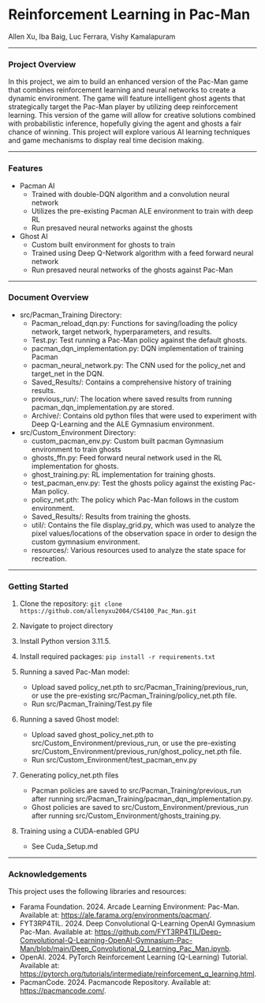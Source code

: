 # Reinforcement Learning in Pac-Man
Allen Xu, Iba Baig, Luc Ferrara, Vishy Kamalapuram

---
### Project Overview
In this project, we aim to build an enhanced version of the Pac-Man game that combines reinforcement learning and neural networks to create a dynamic environment. The game will feature intelligent ghost agents that strategically target the Pac-Man player by utilizing deep reinforcement learning. This version of the game will allow for creative solutions combined with probabilistic inference, hopefully giving the agent and ghosts a fair chance of winning. This project will explore various AI learning techniques and game mechanisms to display real time decision making.

---
### Features
- Pacman AI
   - Trained with double-DQN algorithm and a convolution neural network
   - Utilizes the pre-existing Pacman ALE environment to train with deep RL
   - Run presaved neural networks against the ghosts
- Ghost AI
   - Custom built environment for ghosts to train
   - Trained using Deep Q-Network algorithm with a feed forward neural network
   - Run presaved neural networks of the ghosts against Pac-Man

---
### Document Overview
- src/Pacman_Training Directory:
  - Pacman_reload_dqn.py: Functions for saving/loading the policy network, target network, hyperparameters, and results. 
  - Test.py: Test running a Pac-Man policy against the default ghosts. 
  - pacman_dqn_implementation.py: DQN implementation of training Pacman
  - pacman_neural_network.py: The CNN used for the policy_net and target_net in the DQN. 
  - Saved_Results/: Contains a comprehensive history of training results. 
  - previous_run/: The location where saved results from running pacman_dqn_implementation.py are stored. 
  - Archive/: Contains old python files that were used to experiment with Deep Q-Learning and the ALE Gymnasium environment. 
- src/Custom_Environment Directory:
  - custom_pacman_env.py: Custom built pacman Gymnasium environment to train ghosts
  - ghosts_ffn.py: Feed forward neural network used in the RL implementation for ghosts. 
  - ghost_training.py: RL implementation for training ghosts. 
  - test_pacman_env.py: Test the ghosts policy against the existing Pac-Man policy. 
  - policy_net.pth: The policy which Pac-Man follows in the custom environment. 
  - Saved_Results/: Results from training the ghosts. 
  - util/: Contains the file display_grid.py, which was used to analyze the pixel values/locations of the observation space in order to design the custom gymnasium environment. 
  - resources/: Various resources used to analyze the state space for recreation. 
---
### Getting Started
1) Clone the repository:
`git clone https://github.com/allenyxu2004/CS4100_Pac_Man.git`

2) Navigate to project directory

3) Install Python version 3.11.5. 

4) Install required packages:
`pip install -r requirements.txt`

5) Running a saved Pac-Man model:
    - Upload saved policy_net.pth to src/Pacman_Training/previous_run, or use the pre-existing src/Pacman_Training/policy_net.pth file.
    - Run src/Pacman_Training/Test.py file

6) Running a saved Ghost model:
    - Upload saved ghost_policy_net.pth to src/Custom_Environment/previous_run, or use the pre-existing src/Custom_Environment/previous_run/ghost_policy_net.pth file.
    - Run src/Custom_Environment/test_pacman_env.py

7) Generating policy_net.pth files
    - Pacman policies are saved to src/Pacman_Training/previous_run after running src/Pacman_Training/pacman_dqn_implementation.py.
    - Ghost policies are saved to src/Custom_Environment/previous_run after running src/Custom_Environment/ghosts_training.py.

8) Training using a CUDA-enabled GPU 
    - See Cuda_Setup.md

---
### Acknowledgements
This project uses the following libraries and resources:
- Farama Foundation. 2024. Arcade Learning Environment: Pac-Man. Available at: https://ale.farama.org/environments/pacman/.
- FYT3RP4TIL. 2024. Deep Convolutional Q-Learning OpenAI Gymnasium Pac-Man. Available at: https://github.com/FYT3RP4TIL/Deep-Convolutional-Q-Learning-OpenAI-Gymnasium-Pac-Man/blob/main/Deep_Convolutional_Q_Learning_Pac_Man.ipynb.
- OpenAI. 2024. PyTorch Reinforcement Learning (Q-Learning) Tutorial. Available at: https://pytorch.org/tutorials/intermediate/reinforcement_q_learning.html.
- PacmanCode. 2024. Pacmancode Repository. Available at: https://pacmancode.com/.



